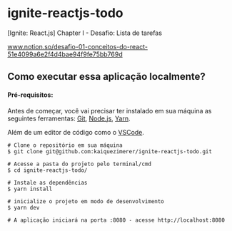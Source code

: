 # ignite-reactjs-todo
[Ignite: React.js] Chapter I - Desafio: Lista de tarefas

www.notion.so/desafio-01-conceitos-do-react-51e4099a6e2f4d4bae94f9fe75bb769d

## Como executar essa aplicação localmente?

####  Pré-requisitos:
Antes de começar, você vai precisar ter instalado em sua máquina as seguintes ferramentas: [Git](https://git-scm.com/), [Node.js](https://nodejs.org/en/), [Yarn](https://yarnpkg.com/). 

Além de um editor de código como o [VSCode](https://code.visualstudio.com/).

    # Clone o repositório em sua máquina
    $ git clone git@github.com:kaiquezimerer/ignite-reactjs-todo.git
    
    # Acesse a pasta do projeto pelo terminal/cmd
    $ cd ignite-reactjs-todo/
    
    # Instale as dependências
    $ yarn install
    
    # inicialize o projeto em modo de desenvolvimento
    $ yarn dev
    
    # A aplicação iniciará na porta :8080 - acesse http://localhost:8080
